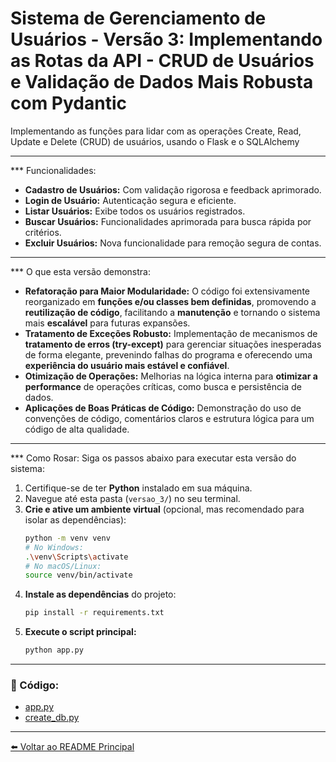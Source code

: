 # Sistema de Gerenciamento de Usuários - Versão 3: Implementando as Rotas da API - CRUD de Usuários e Validação de Dados Mais Robusta com Pydantic


Implementando as funções para lidar com as operações Create, Read, Update e Delete (CRUD) de usuários, usando o Flask e o SQLAlchemy

---

*** Funcionalidades:
* **Cadastro de Usuários:** Com validação rigorosa e feedback aprimorado.
* **Login de Usuário:** Autenticação segura e eficiente.
* **Listar Usuários:** Exibe todos os usuários registrados.
* **Buscar Usuários:** Funcionalidades aprimorada para busca rápida por critérios.
* **Excluir Usuários:** Nova funcionalidade para remoção segura de contas.

---

*** O que esta versão demonstra:
* **Refatoração para Maior Modularidade:** O código foi extensivamente reorganizado em **funções e/ou classes bem definidas**, promovendo a **reutilização de código**, facilitando a **manutenção** e tornando o sistema mais **escalável** para futuras expansões.
* **Tratamento de Exceções Robusto:** Implementação de mecanismos de **tratamento de erros (try-except)** para gerenciar situações inesperadas de forma elegante, prevenindo falhas do programa e oferecendo uma **experiência do usuário mais estável e confiável**.
* **Otimização de Operações:** Melhorias na lógica interna para **otimizar a performance** de operações críticas, como busca e persistência de dados.
* **Aplicações de Boas Práticas de Código:** Demonstração do uso de convenções de código, comentários claros e estrutura lógica para um código de alta qualidade.

---

*** Como Rosar:
Siga os passos abaixo para executar esta versão do sistema:

1. Certifique-se de ter **Python** instalado em sua máquina.
2. Navegue até esta pasta (`versao_3/`) no seu terminal.
3. **Crie e ative um ambiente virtual** (opcional, mas recomendado para isolar as dependências):
   ```bash
   python -m venv venv
   # No Windows:
   .\venv\Scripts\activate
   # No macOS/Linux:
   source venv/bin/activate
   ```
4. **Instale as dependências** do projeto:
   ```bash
   pip install -r requirements.txt
   ```
5. **Execute o script principal:**
   ```bash
   python app.py
   ```

---

### 📁 Código:
* [app.py](app.py)
* [create_db.py](create_db.py)

---

[⬅️ Voltar ao README Principal](https://github.com/AdrianeDeCarvalho/sistema-gerenciamento-usuarios)

